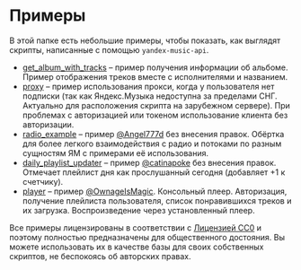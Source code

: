 # Примеры

В этой папке есть небольшие примеры, чтобы показать, как выглядят скрипты,
написанные с помощью `yandex-music-api`.

- [get_album_with_tracks](get_album_with_tracks.py) – пример получения информации 
  об альбоме. Пример отображения треков вместе с исполнителями и названием.
- [proxy](proxy.py) – пример использования прокси, когда у пользователя нет подписки 
  (так как Яндекс.Музыка недоступна за пределами СНГ. Актуально для расположения 
  скрипта на зарубежном сервере). При проблемах с авторизацией или токеном 
  использование клиента без авторизации.
- [radio_example](radio_example) – пример [@Angel777d](https://github.com/Angel777d)
  без внесения правок. Обёртка для более легкого взаимодействия с радио и 
  потоками по разным сущностям ЯМ с примерами её использования.
- [daily_playlist_updater](daily_playlist_updater.py) – пример
  [@catinapoke](https://github.com/catinapoke) без внесения правок. Отмечает 
  плейлист дня как прослушанный сегодня (добавляет +1 к счетчику).
- [player](player.py) – пример [@OwnageIsMagic](https://github.com/OwnageIsMagic). 
  Консольный плеер. Авторизация, получение плейлиста пользователя, список
  понравившихся треков и их загрузка. Воспроизведение через установленный плеер.

Все примеры лицензированы в соответствии с 
[Лицензией CC0](https://github.com/MarshalX/yandex-music-api/blob/master/examples/LICENSE.txt) 
и поэтому полностью предназначены для общественного достояния.
Вы можете использовать их в качестве базы для своих собственных скриптов,
не беспокоясь об авторских правах.